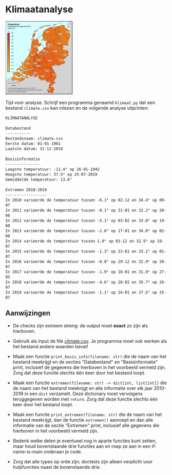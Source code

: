 # Klimaatanalyse

![](../eca2csv/temperature.png)

Tijd voor analyse. Schrijf een programma genaamd `klimaat.py` dat een bestand `climate.csv` kan inlezen en de volgende analyse uitprinten:

    KLIMAATANALYSE

    Databestand
    -----------
    Bestandsnaam: climate.csv
    Eerste datum: 01-01-1901
    Laatste datum: 31-12-2019

    Basisinformatie
    ---------------
    Laagste temperatuur: -11.4° op 26-01-1942
    Hoogste temperatuur: 37.5° op 25-07-2019
    Gemiddelde temperatuur: 13.6°

    Extremen 2010-2019
    ------------------
    In 2010 varieerde de temperatuur tussen -6.1° op 02-12 en 34.4° op 09-07
    In 2011 varieerde de temperatuur tussen -0.1° op 31-01 en 32.2° op 28-06
    In 2012 varieerde de temperatuur tussen -5.1° op 03-02 en 33.0° op 19-08
    In 2013 varieerde de temperatuur tussen -2.8° op 17-01 en 34.0° op 02-08
    In 2014 varieerde de temperatuur tussen 1.0° op 03-12 en 32.9° op 19-07
    In 2015 varieerde de temperatuur tussen -1.3° op 23-01 en 33.1° op 01-07
    In 2016 varieerde de temperatuur tussen -0.8° op 29-12 en 32.9° op 20-07
    In 2017 varieerde de temperatuur tussen -1.9° op 18-01 en 31.9° op 27-05
    In 2018 varieerde de temperatuur tussen -4.6° op 28-02 en 35.7° op 26-07
    In 2019 varieerde de temperatuur tussen -1.1° op 24-01 en 37.5° op 25-07

## Aanwijzingen

- De checks zijn extreem streng: de output moet **exact** zo zijn als hierboven.

- Gebruik als input de file [climate.csv](climate.csv). Je programma moet ook werken als het bestand andere waarden bevat!

- Maak een functie `print_basis_info(filename: str)` die de naam van het bestand meekrijgt en de secties "Databestand" en "Basisinformatie" print, inclusief de gegevens die hierboven in het voorbeeld vermeld zijn. Zorg dat deze functie slechts één keer door het bestand loopt.

- Maak een functie `extremen(filename: str) -> dict[int, list[int]]` die de naam van het bestand meekrijgt en alle informatie over elk jaar 2010-2019 in een `dict` verzamelt. Deze dictionary moet vervolgens teruggegeven worden met `return`. Zorg dat deze functie slechts één keer door het bestand loopt.

- Maak een functie `print_extremen(filename: str)` die de naam van het bestand meekrijgt, dan de functie `extremen()` aanroept en dan alle informatie van de sectie "Extremen" print, inclusief alle gegevens die hierboven in het voorbeeld vermeld zijn.

- Bedenk welke delen je eventueel nog in aparte functies kunt zetten, maar houd bovenstaande drie functies aan en roep ze aan in een if-name-is-main onderaan je code.

- Zorg dat alle types op orde zijn; doctests zijn alleen verplicht voor hulpfuncties naast de bovenstaande drie.
